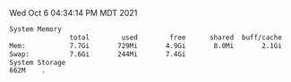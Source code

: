 Wed Oct  6 04:34:14 PM MDT 2021
```bash
System Memory
               total        used        free      shared  buff/cache   available
Mem:           7.7Gi       729Mi       4.9Gi       8.0Mi       2.1Gi       6.6Gi
Swap:          7.6Gi       244Mi       7.4Gi
System Storage
662M	.
```
```bash
